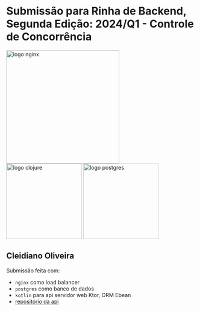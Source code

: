 # Submissão para Rinha de Backend, Segunda Edição: 2024/Q1 - Controle de Concorrência

<img src="https://upload.wikimedia.org/wikipedia/commons/c/c5/Nginx_logo.svg" alt="logo nginx" width="300" height="auto">
<br />
<img src="https://upload.wikimedia.org/wikipedia/commons/thumb/1/11/Kotlin_logo_2021.svg/1920px-Kotlin_logo_2021.svg.png" alt="logo clojure" width="200" height="auto">
<img src="https://upload.wikimedia.org/wikipedia/commons/2/29/Postgresql_elephant.svg" alt="logo postgres" width="200" height="auto">

## Cleidiano Oliveira

Submissão feita com:

- `nginx` como load balancer
- `postgres` como banco de dados
- `kotlin` para api servidor web Ktor, ORM Ebean
- [repositório da api](https://github.com/zanfranceschi/rinha-de-backend-2024-q1-poc)
